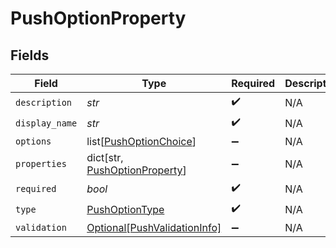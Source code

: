 # PushOptionProperty


## Fields

| Field                                                                      | Type                                                                       | Required                                                                   | Description                                                                |
| -------------------------------------------------------------------------- | -------------------------------------------------------------------------- | -------------------------------------------------------------------------- | -------------------------------------------------------------------------- |
| `description`                                                              | *str*                                                                      | :heavy_check_mark:                                                         | N/A                                                                        |
| `display_name`                                                             | *str*                                                                      | :heavy_check_mark:                                                         | N/A                                                                        |
| `options`                                                                  | list[[PushOptionChoice](../../models/shared/pushoptionchoice.md)]          | :heavy_minus_sign:                                                         | N/A                                                                        |
| `properties`                                                               | dict[str, [PushOptionProperty](../../models/shared/pushoptionproperty.md)] | :heavy_minus_sign:                                                         | N/A                                                                        |
| `required`                                                                 | *bool*                                                                     | :heavy_check_mark:                                                         | N/A                                                                        |
| `type`                                                                     | [PushOptionType](../../models/shared/pushoptiontype.md)                    | :heavy_check_mark:                                                         | N/A                                                                        |
| `validation`                                                               | [Optional[PushValidationInfo]](../../models/shared/pushvalidationinfo.md)  | :heavy_minus_sign:                                                         | N/A                                                                        |